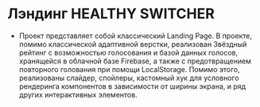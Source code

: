 <h1>Лэндинг HEALTHY SWITCHER</h1>
<ul>
    <li>Проект представляет собой классический Landing Page. В проекте, помимо классической адаптивной верстки, реализован Звёздный рейтинг с возможностью голосования и базой данных голосов, хранящейся в облачной базе Firebase, а также с предотвращением повторного голования при помощи LocalStorage. Помимо этого, реализованы слайдер, спойлеры, кастомный хук для условного рендеринга компонентов в зависимости от ширины экрана, и ряд других интерактивных элементов.</li>
</ul>